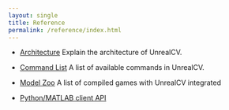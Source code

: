 ```yaml
---
layout: single
title: Reference
permalink: /reference/index.html
---
```

- [Architecture](architecture.html) Explain the architecture of UnrealCV.

- [Command List](commands.html) A list of available commands in UnrealCV.

- [Model Zoo](model_zoo.html) A list of compiled games with UnrealCV integrated

- [Python/MATLAB client API](client.html)
